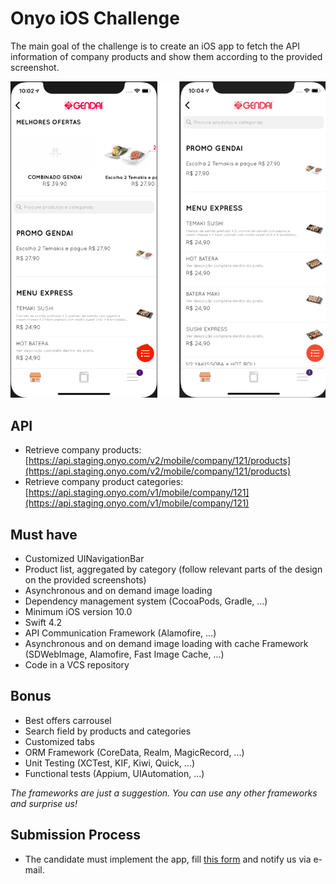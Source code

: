 # Onyo iOS Challenge #

The main goal of the challenge is to create an iOS app to fetch the API information of company products and show them according to the provided screenshot.

![ios-challenge-new-image.png](ios-challenge-new-image.png)

## API ##

* Retrieve company products: [https://api.staging.onyo.com/v2/mobile/company/121/products](https://api.staging.onyo.com/v2/mobile/company/121/products)
* Retrieve company product categories: [https://api.staging.onyo.com/v1/mobile/company/121](https://api.staging.onyo.com/v1/mobile/company/121)

## Must have ##

* Customized UINavigationBar
* Product list, aggregated by category (follow relevant parts of the design on the provided screenshots)
* Asynchronous and on demand image loading
* Dependency management system (CocoaPods, Gradle, ...)
* Minimum iOS version 10.0
* Swift 4.2
* API Communication Framework (Alamofire, ...)
* Asynchronous and on demand image loading with cache Framework (SDWebImage, Alamofire, Fast Image Cache, ...)
* Code in a VCS repository

## Bonus ##

* Best offers carrousel
* Search field by products and categories
* Customized tabs
* ORM Framework (CoreData, Realm, MagicRecord, ...)
* Unit Testing (XCTest, KIF, Kiwi, Quick, ...)
* Functional tests (Appium, UIAutomation, ...)

*The frameworks are just a suggestion. You can use any other frameworks and _surprise us_!*

## Submission Process ##

* The candidate must implement the app, fill [this form](TODO) and notify us via e-mail.
